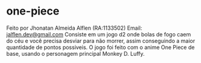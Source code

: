 # one-piece 
Feito por Jhonatan Almeida Alflen (RA:1133502) Email: jalflen.dev@gmail.com
Consiste em um jogo d2 onde bolas de fogo caem do céu e você precisa desviar para não morrer, assim conseguindo a maior quantidade de pontos possiveis. 
O jogo foi feito com o anime One Piece de base, usando o personagem principal Monkey D. Luffy.
